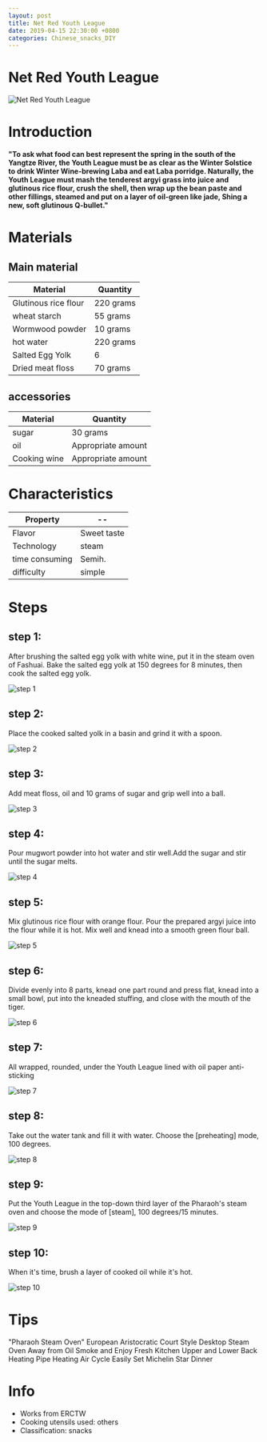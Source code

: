 ```yaml
---
layout: post
title: Net Red Youth League
date: 2019-04-15 22:30:00 +0800
categories: Chinese_snacks_DIY
---
```


# Net Red Youth League

![Net Red Youth League]({{site.baseurl}}/img/451351/451351.jpg)

# Introduction

**"To ask what food can best represent the spring in the south of the Yangtze River, the Youth League must be as clear as the Winter Solstice to drink Winter Wine-brewing Laba and eat Laba porridge. Naturally, the Youth League must mash the tenderest argyi grass into juice and glutinous rice flour, crush the shell, then wrap up the bean paste and other fillings, steamed and put on a layer of oil-green like jade, Shing a new, soft glutinous Q-bullet."**

# Materials


## Main material

Material|Quantity
--|--
Glutinous rice flour|220 grams
wheat starch|55 grams
Wormwood powder|10 grams
hot water|220 grams
Salted Egg Yolk|6
Dried meat floss|70 grams

## accessories

Material|Quantity
--|--
sugar|30 grams
oil|Appropriate amount
Cooking wine|Appropriate amount

# Characteristics

Property|--
--|--
Flavor|Sweet taste
Technology|steam
time consuming|Semih.
difficulty|simple

# Steps

## step 1:

After brushing the salted egg yolk with white wine, put it in the steam oven of Fashuai. Bake the salted egg yolk at 150 degrees for 8 minutes, then cook the salted egg yolk.

![step 1]({{site.baseurl}}/img/451351/1.jpg)

## step 2:

Place the cooked salted yolk in a basin and grind it with a spoon.

![step 2]({{site.baseurl}}/img/451351/2.jpg)

## step 3:

Add meat floss, oil and 10 grams of sugar and grip well into a ball.

![step 3]({{site.baseurl}}/img/451351/3.jpg)

## step 4:

Pour mugwort powder into hot water and stir well.Add the sugar and stir until the sugar melts.

![step 4]({{site.baseurl}}/img/451351/4.jpg)

## step 5:

Mix glutinous rice flour with orange flour. Pour the prepared argyi juice into the flour while it is hot. Mix well and knead into a smooth green flour ball.

![step 5]({{site.baseurl}}/img/451351/5.jpg)

## step 6:

Divide evenly into 8 parts, knead one part round and press flat, knead into a small bowl, put into the kneaded stuffing, and close with the mouth of the tiger.

![step 6]({{site.baseurl}}/img/451351/6.jpg)

## step 7:

All wrapped, rounded, under the Youth League lined with oil paper anti-sticking

![step 7]({{site.baseurl}}/img/451351/7.jpg)

## step 8:

Take out the water tank and fill it with water. Choose the [preheating] mode, 100 degrees.

![step 8]({{site.baseurl}}/img/451351/8.jpg)

## step 9:

Put the Youth League in the top-down third layer of the Pharaoh's steam oven and choose the mode of [steam], 100 degrees/15 minutes.

![step 9]({{site.baseurl}}/img/451351/9.jpg)

## step 10:

When it's time, brush a layer of cooked oil while it's hot.

![step 10]({{site.baseurl}}/img/451351/10.jpg)

# Tips

"Pharaoh Steam Oven" European Aristocratic Court Style Desktop Steam Oven Away from Oil Smoke and Enjoy Fresh Kitchen Upper and Lower Back Heating Pipe Heating Air Cycle Easily Set Michelin Star Dinner

# Info

- Works from ERCTW
- Cooking utensils used: others
- Classification: snacks